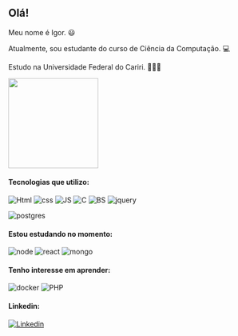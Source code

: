 ## Olá! 

Meu nome é Igor. 😃

Atualmente, sou estudante do curso de Ciência da Computação. 💻

Estudo na Universidade Federal do Cariri. 🧑‍🎓🏫

<div>

  <img height="180em" src="https://github-readme-stats.vercel.app/api/top-langs/?username=IgorTorquatto&layout=compact"/>
 
</div>

#### Tecnologias que utilizo:
   
<img src="https://img.shields.io/badge/HTML5-E34F26?style=for-the-badge&logo=html5&logoColor=white" alt="Html" /> <img src="https://img.shields.io/badge/CSS3-1572B6?style=for-the-badge&logo=css3&logoColor=white" alt="css" /> <img src="https://img.shields.io/badge/JavaScript-F7DF1E?style=for-the-badge&logo=javascript&logoColor=black" alt="JS" /> <img src="https://img.shields.io/badge/C-00599C?style=for-the-badge&logo=c&logoColor=white" alt="C" />  <img src="https://img.shields.io/badge/Bootstrap-563D7C?style=for-the-badge&logo=bootstrap&logoColor=white" alt="BS" /> <img src="https://img.shields.io/badge/jQuery-0769AD?style=for-the-badge&logo=jquery&logoColor=white" alt="jquery" /> 
             
<img src="https://img.shields.io/badge/PostgreSQL-316192?style=for-the-badge&logo=postgresql&logoColor=white" alt="postgres" />


#### Estou estudando no momento:

<img src="https://img.shields.io/badge/Node.js-43853D?style=for-the-badge&logo=node.js&logoColor=white" alt="node" /> <img src="https://img.shields.io/badge/React-20232A?style=for-the-badge&logo=react&logoColor=61DAFB" alt="react" /> <img src="https://img.shields.io/badge/MongoDB-4EA94B?style=for-the-badge&logo=mongodb&logoColor=white" alt="mongo" />

#### Tenho interesse em aprender:
<img src="https://img.shields.io/badge/docker-%230db7ed.svg?style=for-the-badge&logo=docker&logoColor=white" alt="docker" /> <img src="https://img.shields.io/badge/PHP-777BB4?style=for-the-badge&logo=php&logoColor=white" alt="PHP" />
#### Linkedin:

[![Linkedin](https://img.shields.io/badge/LinkedIn-0077B5?style=for-the-badge&logo=linkedin&logoColor=white)](https://www.linkedin.com/in/igor-torquato-0b2b12149/)





